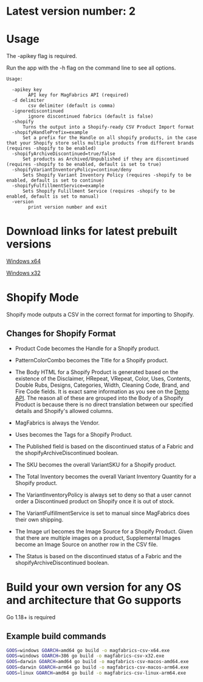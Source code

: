 # Latest version number: 2

# Usage

The -apikey flag is required.

Run the app with the -h flag on the command line to see all options.

```
Usage:

  -apikey key
        API key for MagFabrics API (required)
  -d delimiter
        csv delimiter (default is comma)
  -ignorediscontinued
        ignore discontinued fabrics (default is false)
  -shopify
      Turns the output into a Shopify-ready CSV Product Import format
  -shopifyHandlePrefix=example
      Set a prefix for the Handle on all shopify products, in the case that your Shopify store sells multiple products from different brands (requires -shopify to be enabled)
  -shopifyArchiveDiscontinued=true/false
      Set products as Archived/Unpublished if they are discontinued (requires -shopify to be enabled, default is set to true)
  -shopifyVariantInventoryPolicy=continue/deny
      Sets Shopify Variant Inventory Policy (requires -shopify to be enabled, default is set to continue)
  -shopifyFulfillmentService=example
      Sets Shopify Fulillment Service (requires -shopify to be enabled, default is set to manual)
  -version
        print version number and exit
```

# Download links for latest prebuilt versions

[Windows x64](https://images.magfabrics.com/apps/magfabrics-csv-amd64-v2.exe)

[Windows x32](https://images.magfabrics.com/apps/magfabrics-csv-386-v2.exe)

# Shopify Mode

Shopify mode outputs a CSV in the correct format for importing to Shopify.

## Changes for Shopify Format

- Product Code becomes the Handle for a Shopify product.

- PatternColorCombo becomes the Title for a Shopify product.

- The Body HTML for a Shopify Product is generated based on the existence of the Disclaimer, HRepeat, VRepeat, Color, Uses, Contents, Double Rubs, Designs, Categories, Width, Cleaning Code, Brand, and Fire Code fields. It is exact same information as you see on the [Demo API](demo.magfabrics.com). The reason all of these are grouped into the Body of a Shopify Product is because there is no direct translation between our specified details and Shopify's allowed columns.

- MagFabrics is always the Vendor.

- Uses becomes the Tags for a Shopify Product.

- The Published field is based on the discontinued status of a Fabric and the shopifyArchiveDiscontinued boolean.

- The SKU becomes the overall VariantSKU for a Shopify product.

- The Total Inventory becomes the overall Variant Inventory Quantity for a Shopify product.

- The VariantInventoryPolicy is always set to deny so that a user cannot order a Discontinued product on Shopify once it is out of stock.

- The VariantFulfillmentService is set to manual since MagFabrics does their own shipping.

- The Image url becomes the Image Source for a Shopify Product. Given that there are multiple images on a product, Supplemental Images become an Image Source on another row in the CSV file.

- The Status is based on the discontinued status of a Fabric and the shopifyArchiveDiscontinued boolean.

# Build your own version for any OS and architecture that Go supports

Go 1.18+ is required

## Example build commands

```bash
GOOS=windows GOARCH=amd64 go build -o magfabrics-csv-x64.exe
GOOS=windows GOARCH=386 go build -o magfabrics-csv-x32.exe
GOOS=darwin GOARCH=amd64 go build -o magfabrics-csv-macos-amd64.exe
GOOS=darwin GOARCH=arm64 go build -o magfabrics-csv-macos-arm64.exe
GOOS=linux GOARCH=amd64 go build -o magfabrics-csv-linux-arm64.exe
```
